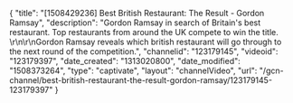 {
    "title": "[1508429236] Best British Restaurant: The Result - Gordon Ramsay",
    "description": "Gordon Ramsay in search of Britain's best restaurant. Top restaurants from around the UK compete to win the title. \r\n\r\nGordon Ramsay reveals which british restaurant will go through to the next round of the competition.",
    "channelid": "123179145",
    "videoid": "123179397",
    "date_created": "1313020800",
    "date_modified": "1508373264",
    "type": "captivate",
    "layout": "channelVideo",
    "url": "\/gcn-channel\/best-british-restaurant-the-result-gordon-ramsay\/123179145-123179397"
}